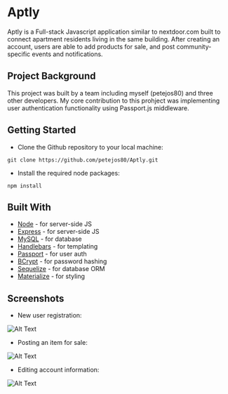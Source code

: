 # Aptly

Aptly is a Full-stack Javascript application similar to nextdoor.com built to connect apartment residents living in the same building.  After creating an account, users are able to add products for sale, and post community-specific events and notifications.

## Project Background

This project was built by a team including myself (petejos80) and three other developers.  My core contribution to this prohject was implementing user authentication functionality using Passport.js middleware. 

## Getting Started

* Clone the Github repository to your local machine:

```
git clone https://github.com/petejos80/Aptly.git
```

* Install the required node packages:

```
npm install
```

## Built With

* [Node](https://nodejs.org/en/) - for server-side JS
* [Express](https://expressjs.com/) - for server-side JS
* [MySQL](https://www.mysql.com/) - for database
* [Handlebars](https://handlebarsjs.com/) - for templating
* [Passport](http://www.passportjs.org/) - for user auth
* [BCrypt](https://www.npmjs.com/package/bcrypt) - for password hashing
* [Sequelize](http://docs.sequelizejs.com/) - for database ORM
* [Materialize](https://materializecss.com/) - for styling

## Screenshots

* New user registration:

![Alt Text](https://media.giphy.com/media/9MIzf9iGO9M4zGwiPj/giphy.gif)

* Posting an item for sale:

![Alt Text](https://media.giphy.com/media/czCcGvExzEMQ9AByoQ/giphy.gif)

* Editing account information:

![Alt Text](https://media.giphy.com/media/9wZIpb2XK9wcszESiI/giphy.gif)
